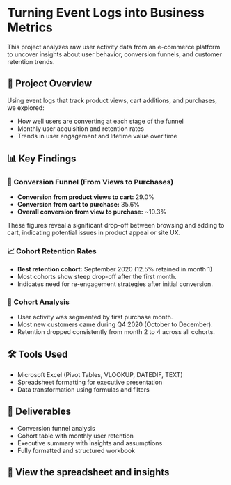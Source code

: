 # Turning Event Logs into Business Metrics

This project analyzes raw user activity data from an e-commerce platform to uncover insights about user behavior, conversion funnels, and customer retention trends.

## 📌 Project Overview

Using event logs that track product views, cart additions, and purchases, we explored:

- How well users are converting at each stage of the funnel
- Monthly user acquisition and retention rates
- Trends in user engagement and lifetime value over time

## 📊 Key Findings

### 🔁 Conversion Funnel (From Views to Purchases)

- **Conversion from product views to cart:** 29.0%
- **Conversion from cart to purchase:** 35.6%
- **Overall conversion from view to purchase:** ~10.3%

These figures reveal a significant drop-off between browsing and adding to cart, indicating potential issues in product appeal or site UX.

### 📈 Cohort Retention Rates

- **Best retention cohort:** September 2020 (12.5% retained in month 1)
- Most cohorts show steep drop-off after the first month.
- Indicates need for re-engagement strategies after initial conversion.

### 🧠 Cohort Analysis

- User activity was segmented by first purchase month.
- Most new customers came during Q4 2020 (October to December).
- Retention dropped consistently from month 2 to 4 across all cohorts.

## 🛠️ Tools Used

- Microsoft Excel (Pivot Tables, VLOOKUP, DATEDIF, TEXT)
- Spreadsheet formatting for executive presentation
- Data transformation using formulas and filters

## 📄 Deliverables

- Conversion funnel analysis
- Cohort table with monthly user retention
- Executive summary with insights and assumptions
- Fully formatted and structured workbook

## 🔗 View the spreadsheet and insights 
